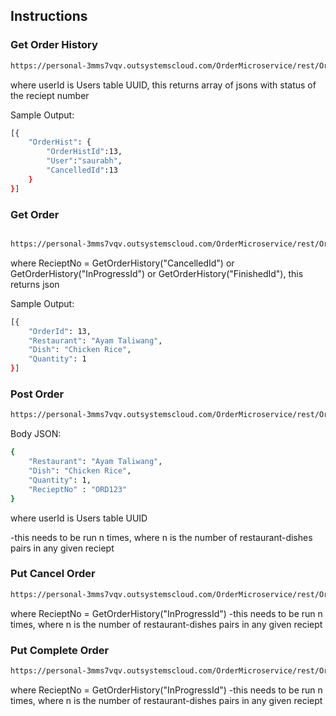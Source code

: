 ## Instructions

### Get Order History

```bash
https://personal-3mms7vqv.outsystemscloud.com/OrderMicroservice/rest/OrderService/orderhistory?userId={userId}
```

where userId is Users table UUID, this returns array of jsons with status of the reciept number

Sample Output:

```bash
[{
    "OrderHist": {
        "OrderHistId":13,
        "User":"saurabh",
        "CancelledId":13
    }
}]
```

### Get Order

```bash

https://personal-3mms7vqv.outsystemscloud.com/OrderMicroservice/rest/OrderService/order?RecieptNo={RecieptNo}
```

where RecieptNo = GetOrderHistory("CancelledId") or GetOrderHistory("InProgressId") or GetOrderHistory("FinishedId"), this returns json

Sample Output:

```bash
[{
    "OrderId": 13,
    "Restaurant": "Ayam Taliwang",
    "Dish": "Chicken Rice",
    "Quantity": 1
}]

```

### Post Order

```bash
https://personal-3mms7vqv.outsystemscloud.com/OrderMicroservice/rest/OrderService/order?userId={userId}
```

Body JSON:

```bash
{
    "Restaurant": "Ayam Taliwang",
    "Dish": "Chicken Rice",
    "Quantity": 1,
    "RecieptNo" : "ORD123"
}
```

where userId is Users table UUID

-this needs to be run n times, where n is the number of restaurant-dishes pairs in any given reciept

### Put Cancel Order

```bash
https://personal-3mms7vqv.outsystemscloud.com/OrderMicroservice/rest/OrderService/order/cancel?RecieptNo={RecieptNo}
```

where RecieptNo = GetOrderHistory("InProgressId")
-this needs to be run n times, where n is the number of restaurant-dishes pairs in any given reciept

### Put Complete Order

```bash
https://personal-3mms7vqv.outsystemscloud.com/OrderMicroservice/rest/OrderService/order/complete?RecieptNo={RecieptNo}
```

where RecieptNo = GetOrderHistory("InProgressId")
-this needs to be run n times, where n is the number of restaurant-dishes pairs in any given reciept